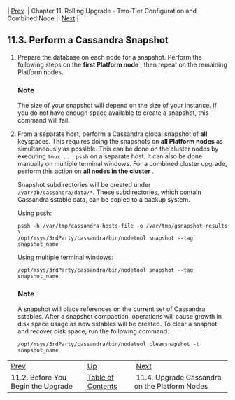 | [Prev](upgrade.two_tier.preparation.prepare_all_nodes_rolling)  | Chapter 11. Rolling Upgrade - Two-Tier Configuration and Combined Node |  [Next](upgrade.two_tier.preparation.upgrade_cassandra_rolling) |

## 11.3. Perform a Cassandra Snapshot

1.  Prepare the database on each node for a snapshot. Perform the following steps on the **first Platform node** , then repeat on the remaining Platform nodes.

    ### Note

    The size of your snapshot will depend on the size of your instance. If you do not have enough space available to create a snapshot, this command will fail.

2.  From a separate host, perform a Cassandra global snapshot of **all** keyspaces. This requires doing the snapshots on **all Platform nodes**                as simultaneously as possible. This can be done on the cluster nodes by executing `tmux ... pssh` on a separate host. It can also be done manually on multiple terminal windows. For a combined cluster upgrade, perform this action on **all nodes in the cluster** .

    Snapshot subdirectories will be created under `/var/db/cassandra/data/*`. These subdirectories, which contain Cassandra sstable data, can be copied to a backup system.

    Using pssh:

    ```
    pssh -h /var/tmp/cassandra-hosts-file -o /var/tmp/gsnapshot-results \
    /opt/msys/3rdParty/cassandra/bin/nodetool snapshot --tag snapshot_name
    ```

    Using multiple terminal windows:

    `/opt/msys/3rdParty/cassandra/bin/nodetool snapshot --tag snapshot_name`
    ### Note

    A snapshot will place references on the current set of Cassandra sstables. After a snapshot compaction, operations will cause growth in disk space usage as new sstables will be created. To clear a snaphot and recover disk space, run the following command:

    `/opt/msys/3rdParty/cassandra/bin/nodetool clearsnapshot -t snapshot_name`

|     |     |     |
| --- | --- | --- |
| [Prev](upgrade.two_tier.preparation.prepare_all_nodes_rolling)  | [Up](upgrade.two_tier_configuration_rolling) |  [Next](upgrade.two_tier.preparation.upgrade_cassandra_rolling) |
| 11.2. Before You Begin the Upgrade  | [Table of Contents](index) |  11.4. Upgrade Cassandra on the Platform Nodes |

